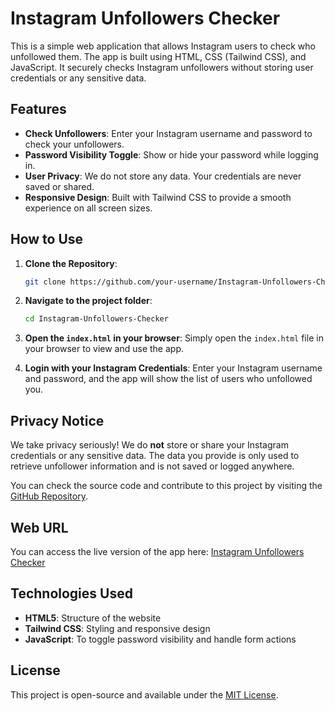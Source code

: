 # Instagram Unfollowers Checker

This is a simple web application that allows Instagram users to check who unfollowed them. The app is built using HTML, CSS (Tailwind CSS), and JavaScript. It securely checks Instagram unfollowers without storing user credentials or any sensitive data.

## Features

- **Check Unfollowers**: Enter your Instagram username and password to check your unfollowers.
- **Password Visibility Toggle**: Show or hide your password while logging in.
- **User Privacy**: We do not store any data. Your credentials are never saved or shared.
- **Responsive Design**: Built with Tailwind CSS to provide a smooth experience on all screen sizes.

## How to Use

1. **Clone the Repository**:
    ```bash
    git clone https://github.com/your-username/Instagram-Unfollowers-Checker.git
    ```

2. **Navigate to the project folder**:
    ```bash
    cd Instagram-Unfollowers-Checker
    ```

3. **Open the `index.html` in your browser**:
    Simply open the `index.html` file in your browser to view and use the app.

4. **Login with your Instagram Credentials**:
    Enter your Instagram username and password, and the app will show the list of users who unfollowed you.

## Privacy Notice

We take privacy seriously! We do **not** store or share your Instagram credentials or any sensitive data. The data you provide is only used to retrieve unfollower information and is not saved or logged anywhere.

You can check the source code and contribute to this project by visiting the [GitHub Repository](https://github.com/your-username/Instagram-Unfollowers-Checker).

## Web URL

You can access the live version of the app here: [Instagram Unfollowers Checker](https://your-web-url.com)

## Technologies Used

- **HTML5**: Structure of the website
- **Tailwind CSS**: Styling and responsive design
- **JavaScript**: To toggle password visibility and handle form actions

## License

This project is open-source and available under the [MIT License](LICENSE).
